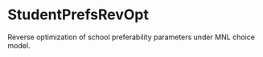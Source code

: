 # StudentPrefsRevOpt
Reverse optimization of school preferability parameters under MNL choice model.
